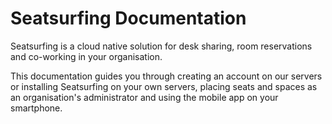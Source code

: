 # Seatsurfing Documentation

Seatsurfing is a cloud native solution for desk sharing, room reservations and co-working in your organisation.

This documentation guides you through creating an account on our servers or installing Seatsurfing on your own servers, placing seats and spaces as an organisation's administrator and using the mobile app on your smartphone.
